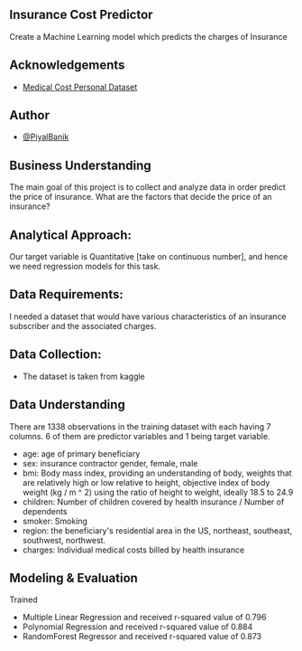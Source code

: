﻿
## Insurance Cost Predictor

Create a Machine Learning model which predicts the charges of Insurance

  
## Acknowledgements

 - [Medical Cost Personal Dataset](https://www.kaggle.com/datasets/mirichoi0218/insurance)
 

## Author

- [@PiyalBanik](https://twitter.com/PiyalBanik)

  
## Business Understanding
The main goal of this project is to collect and analyze data in order predict the price of insurance. What are the factors that decide the price of an insurance? 


## Analytical Approach: 

Our target variable is Quantitative [take on continuous number], and hence we need regression models for this task.


## Data Requirements:

I needed a dataset that would have various characteristics of an insurance subscriber and the associated charges. 


## Data Collection:

- The dataset is taken from kaggle


## Data Understanding

There are 1338 observations in the training dataset with each having 7 columns. 6 of them are predictor variables and 1 being target variable.
- age: age of primary beneficiary
- sex: insurance contractor gender, female, male
- bmi: Body mass index, providing an understanding of body, weights that are relatively high or low relative to height, objective index of body weight (kg / m ^ 2) using the ratio of height to weight, ideally 18.5 to 24.9
- children: Number of children covered by health insurance / Number of dependents
- smoker: Smoking
- region: the beneficiary's residential area in the US, northeast, southeast, southwest, northwest.
- charges: Individual medical costs billed by health insurance


## Modeling & Evaluation

Trained 
- Multiple Linear Regression and received r-squared value of 0.796 
- Polynomial Regression and received r-squared value of 0.884
- RandomForest Regressor and received r-squared value of 0.873

